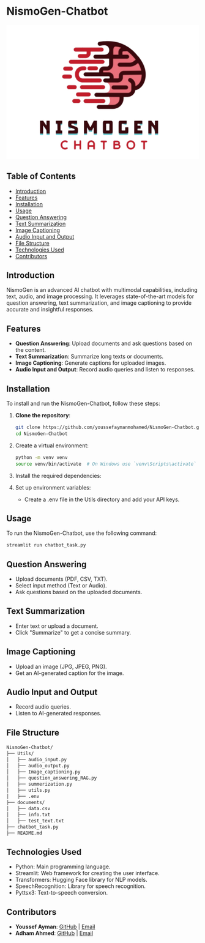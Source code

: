 # NismoGen-Chatbot

![NismoGen Logo](./logo.png)

## Table of Contents

- [Introduction](#introduction)
- [Features](#features)
- [Installation](#installation)
- [Usage](#usage)
- [Question Answering](#question-answering)
- [Text Summarization](#text-summarization)
- [Image Captioning](#image-captioning)
- [Audio Input and Output](#audio-input-and-output)
- [File Structure](#file-structure)
- [Technologies Used](#technologies-used)
- [Contributors](#contributors)


## Introduction

NismoGen is an advanced AI chatbot with multimodal capabilities, including text, audio, and image processing. It leverages state-of-the-art models for question answering, text summarization, and image captioning to provide accurate and insightful responses.

## Features

- **Question Answering**: Upload documents and ask questions based on the content.
- **Text Summarization**: Summarize long texts or documents.
- **Image Captioning**: Generate captions for uploaded images.
- **Audio Input and Output**: Record audio queries and listen to responses.

## Installation

To install and run the NismoGen-Chatbot, follow these steps:

1. **Clone the repository**:

    ```sh
    git clone https://github.com/youssefaymanmohamed/NismoGen-Chatbot.git
    cd NismoGen-Chatbot
    ```

2. Create a virtual environment:

    ```sh
    python -m venv venv
    source venv/bin/activate  # On Windows use `venv\Scripts\activate`
    ```

3. Install the required dependencies:

4. Set up environment variables:

    - Create a .env file in the Utils directory and add your API keys.

## Usage

To run the NismoGen-Chatbot, use the following command:

```sh
streamlit run chatbot_task.py
```

## Question Answering

- Upload documents (PDF, CSV, TXT).
- Select input method (Text or Audio).
- Ask questions based on the uploaded documents.

## Text Summarization

- Enter text or upload a document.
- Click "Summarize" to get a concise summary.

## Image Captioning

- Upload an image (JPG, JPEG, PNG).
- Get an AI-generated caption for the image.

## Audio Input and Output

- Record audio queries.
- Listen to AI-generated responses.

## File Structure

```
NismoGen-Chatbot/
├── Utils/
│   ├── audio_input.py
│   ├── audio_output.py
│   ├── Image_captioning.py
│   ├── question_answering_RAG.py
│   ├── summerization.py
│   ├── utils.py
│   ├── .env
├── documents/
│   ├── data.csv
│   ├── info.txt
│   ├── test_text.txt
├── chatbot_task.py
├── README.md
```

## Technologies Used

- Python: Main programming language.
- Streamlit: Web framework for creating the user interface.
- Transformers: Hugging Face library for NLP models.
- SpeechRecognition: Library for speech recognition.
- Pyttsx3: Text-to-speech conversion.

## Contributors

- **Youssef Ayman**: [GitHub](https://github.com/youssefaymanmohamed) | [Email](mailto:youssefaymanmohamed1@gmail.com)
- **Adham Ahmed**: [GitHub](https://github.com/adhamahmed46) | [Email](mailto:addham.taha@gmail.com)
